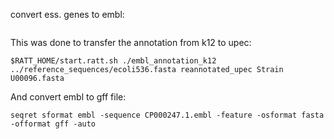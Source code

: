 convert ess. genes to embl:

```

```



This was done to transfer the annotation from k12 to upec:

```
$RATT_HOME/start.ratt.sh ./embl_annotation_k12 ../reference_sequences/ecoli536.fasta reannotated_upec Strain U00096.fasta
```

And convert embl to gff file:

```
seqret sformat embl -sequence CP000247.1.embl -feature -osformat fasta -offormat gff -auto 
```

